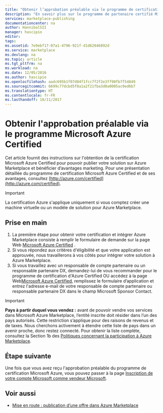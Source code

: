 ```yaml
---
title: "Obtenir l’approbation préalable via le programme de certification Microsoft Azure Certified | Microsoft Docs"
description: "En savoir plus sur le programme de partenaire certifié Microsoft Azure et comment vendre votre image de machine virtuelle, modèle de solution, service de développement ou service de données sur Azure Marketplace"
services: marketplace-publishing
documentationcenter: na
author: HannibalSII
manager: hascipio
editor: 
tags: 
ms.assetid: 7e9ebf17-07a1-4796-921f-d1d62046892d
ms.service: marketplace
ms.devlang: na
ms.topic: article
ms.tgt_pltfrm: na
ms.workload: na
ms.date: 12/05/2016
ms.author: hascipio
ms.openlocfilehash: aadc695b1f07d04f1fcc7f2f2e3ff90fb7f54849
ms.sourcegitcommit: 6699c77dcbd5f8a1a2f21fba3d0a0005ac9ed6b7
ms.translationtype: HT
ms.contentlocale: fr-FR
ms.lasthandoff: 10/11/2017
---
```

# <a name="get-pre-approved-via-the-microsoft-azure-certified-program"></a>Obtenir l'approbation préalable via le programme Microsoft Azure Certified
Cet article fournit des instructions sur l'obtention de la certification Microsoft Azure Certified pour pouvoir publier votre solution sur Azure Marketplace et bénéficier d’avantages marketing. Pour une présentation détaillée du programme de certification Microsoft Azure Certified et de ses avantages, consultez [http://azure.com/certified](http://azure.com/certified).

> [!IMPORTANT]
> La certification Azure s'applique uniquement si vous comptez créer une machine virtuelle ou un modèle de solution pour Azure Marketplace.

## <a name="getting-started"></a>Prise en main
1. La première étape pour obtenir votre certification et intégrer Azure Marketplace consiste à remplir le formulaire de demande sur la page Web [Microsoft Azure Certified](https://createopportunity.azurewebsites.net) .
2. Si vous répondez aux critères d'éligibilité et que votre application est approuvée, nous travaillerons à vos côtés pour intégrer votre solution à Azure Marketplace.
3. Si vous travaillez avec un responsable de compte partenaire ou un responsable partenaire DX, demandez-lui de vous recommander pour le programme de certification d'Azure Certified OU accédez à la page Web[Microsoft Azure Certified](http://createopportunity.azurewebsites.net), remplissez le formulaire d’application et entrez l'adresse e-mail de votre responsable de compte partenaire ou responsable partenaire DX dans le champ Microsoft Sponsor Contact.

> [!IMPORTANT]
> **Pays à partir duquel vous vendez :** avant de pouvoir vendre vos services dans Microsoft Azure Marketplace, l’entité inscrite doit résider dans l’un des pays autorisés. Cette restriction s’applique pour des raisons de revenus et de taxes. Nous cherchons activement à étendre cette liste de pays dans un avenir proche, donc restez connecté. Pour obtenir la liste complète, consultez la Section 1b des [Politiques concernant la participation à Azure Marketplace](http://go.microsoft.com/fwlink/?LinkID=526833).


## <a name="next-step"></a>Étape suivante
Une fois que vous avez reçu l'approbation préalable du programme de certification Microsoft Azure, vous pouvez passer à la page [Inscription de votre compte Microsoft comme vendeur Microsoft](marketplace-publishing-accounts-creation-registration.md).

## <a name="see-also"></a>Voir aussi
* [Mise en route : publication d’une offre dans Azure Marketplace](marketplace-publishing-getting-started.md)
